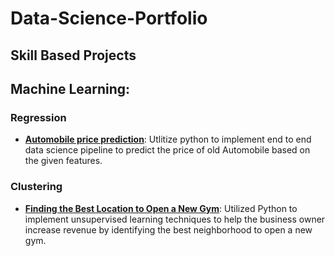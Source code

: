 # Data-Science-Portfolio



## Skill Based Projects 

## Machine Learning:
### Regression
* __[Automobile price prediction](https://github.com/youssefHosni/Data-Science-Portofolio/tree/main/Machine%20Learning/Regression/Automobile%20price%20prediction)__: Utlitize python to implement end to end data science pipeline to predict the price of old Automobile based on the given features.

### Clustering

* __[Finding the Best Location to Open a New Gym](https://github.com/chandravamshi-ai/Data-Science-Portfolio/tree/main/Machine%20Learning/Clustering/Identifying%20the%20Optimal%20Neighborhood%20in%20Toronto%20for%20a%20New%20Gym)__: Utilized Python to implement unsupervised learning techniques to help the business owner increase revenue by identifying the best neighborhood to open a new gym.



